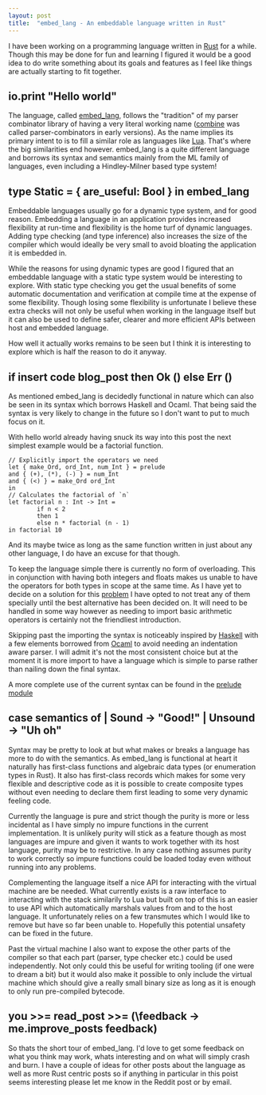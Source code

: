 ```yaml
---
layout: post
title:  "embed_lang - An embeddable language written in Rust"
---
```


I have been working on a programming language written in [Rust][] for a while. Though this may be done for fun and learning I figured it would be a good idea to do write something about its goals and features as I feel like things are actually starting to fit together.

## io.print "Hello world"

The language, called [embed_lang][], follows the "tradition" of my parser combinator library of having a very literal working name ([combine][] was called parser-combinators in early versions). As the name implies its primary intent to is to fill a similar role as languages like [Lua][]. That's where the big similarities end however. embed_lang is a quite different language and borrows its syntax and semantics mainly from the ML family of languages, even including a Hindley-Milner based type system!

[embed_lang]:https://github.com/Marwes/embed_lang
[combine]:https://github.com/Marwes/combine

## type Static = { are_useful: Bool } in embed_lang

Embeddable languages usually go for a dynamic type system, and for good reason. Embedding a language in an application provides increased flexibility at run-time and flexibility is the home turf of dynamic languages. Adding type checking (and type inference) also increases the size of the compiler which would ideally be very small to avoid bloating the application it is embedded in.

While the reasons for using dynamic types are good I figured that an embeddable language with a static type system would be interesting to explore. With static type checking you get the usual benefits of some automatic documentation and verification at compile time at the expense of some flexibility. Though losing some flexibility is unfortunate I believe these extra checks will not only be useful when working in the language itself but it can also be used to define safer, clearer and more efficient APIs between host and embedded language.

How well it actually works remains to be seen but I think it is interesting to explore which is half the reason to do it anyway.

## if insert code blog_post then Ok () else Err ()

As mentioned embed_lang is decidedly functional in nature which can also be seen in its syntax which borrows Haskell and Ocaml. That being said the syntax is very likely to change in the future so I don't want to put to much focus on it.

With hello world already having snuck its way into this post the next simplest example would be a factorial function.

    // Explicitly import the operators we need
    let { make_Ord, ord_Int, num_Int } = prelude
    and { (+), (*), (-) } = num_Int
    and { (<) } = make_Ord ord_Int
    in
    // Calculates the factorial of `n`
    let factorial n : Int -> Int =
            if n < 2
            then 1
            else n * factorial (n - 1)
    in factorial 10

And its maybe twice as long as the same function written in just about any other language, I do have an excuse for that though.

To keep the language simple there is currently no form of overloading. This in conjunction with having both integers and floats makes us unable to have the operators for both types in scope at the same time. As I have yet to decide on a solution for this [problem][easy ops] I have opted to not treat any of them specially until the best alternative has been decided on. It will need to be handled in some way however as needing to import basic arithmetic operators is certainly not the friendliest introduction.

[easy ops]:https://github.com/Marwes/embed_lang/issues/10

Skipping past the importing the syntax is noticeably inspired by [Haskell][] with a few elements borrowed from [Ocaml][] to avoid needing an indentation aware parser. I will admit it's not the most consistent choice but at the moment it is more import to have a language which is simple to parse rather than nailing down the final syntax.

A more complete use of the current syntax can be found in the [prelude module][]

[prelude module]:https://github.com/Marwes/embed_lang/blob/master/std/prelude.hs

## case semantics of | Sound -> "Good!" | Unsound -> "Uh oh"

Syntax may be pretty to look at but what makes or breaks a language has more to do with the semantics. As embed_lang is functional at heart it naturally has first-class functions and algebraic data types (or enumeration types in Rust). It also has first-class records which makes for some very flexible and descriptive code as it is possible to create composite types without even needing to declare them first leading to some very dynamic feeling code.

Currently the language is pure and strict though the purity is more or less incidental as I have simply no impure functions in the current implementation. It is unlikely purity will stick as a feature though as most languages are impure and given it wants to work together with its host language, purity may be to restrictive. In any case nothing assumes purity to work correctly so impure functions could be loaded today even without running into any problems.

Complementing the language itself a nice API for interacting with the virtual machine are be needed. What currently exists is a raw interface to interacting with the stack similarily to Lua but built on top of this is an easier to use API which automatically marshals values from and to the host language. It unfortunately relies on a few transmutes which I would like to remove but have so far been unable to. Hopefully this potential unsafety can be fixed in the future.

Past the virtual machine I also want to expose the other parts of the compiler so that each part (parser, type checker etc.) could be used independently. Not only could this be useful for writing tooling (if one were to dream a bit) but it would also make it possible to only include the virtual machine which should give a really small binary size as long as it is enough to only run pre-compiled bytecode.

## you >>= read_post >>= (\feedback -> me.improve_posts feedback)

So thats the short tour of embed_lang. I'd love to get some feedback on what you think may work, whats interesting and on what will simply crash and burn. I have a couple of ideas for other posts about the language as well as more Rust centric posts so if anything in particular in this poist seems interesting please let me know in the Reddit post or by email.

[Lua]: http://www.lua.org
[Haskell]: http://www.haskell.org
[OCaml]: http://www.ocaml.org
[Rust]: http://www.rust-lang.org
